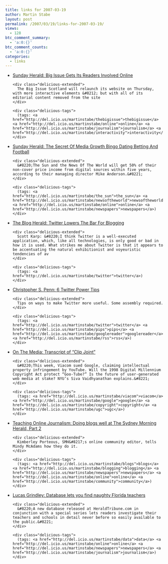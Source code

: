 ```yaml
---
title: links for 2007-03-19
author: Martin Stabe
layout: post
permalink: /2007/03/19/links-for-2007-03-19/
views:
  - 128
btc_comment_summary:
  - 'a:0:{}'
btc_comment_counts:
  - 'a:0:{}'
categories:
  - links
---
```

<ul class="delicious">
  <li>
    <div class="delicious-link">
      <a href="http://www.sundayherald.com/business/businessnews/display.var.1267643.0.big_issue_gets_its_readers_involved_online.php">Sunday Herald: Big Issue Gets Its Readers Involved Online</a>
    </div>
    
    <div class="delicious-extended">
      The Big Issue Scotland will relaunch its website on Thursday, with more interactive elements &#8212; but with all of its editorial content removed from the site
    </div>
    
    <div class="delicious-tags">
      (tags: <a href="http://del.icio.us/martinstabe/thebigissue">thebigissue</a> <a href="http://del.icio.us/martinstabe/online">online</a> <a href="http://del.icio.us/martinstabe/journalism">journalism</a> <a href="http://del.icio.us/martinstabe/interactivity">interactivity</a>)
    </div>
  </li>
  
  <li>
    <div class="delicious-link">
      <a href="http://www.sundayherald.com/business/businessnews/display.var.1267642.0.the_secret_of_media_growth_bingo_dating_betting_and_football.php">Sunday Herald: The Secret Of Media Growth Bingo Dating Betting And Football</a>
    </div>
    
    <div class="delicious-extended">
      &#8220;The Sun and the News Of The World will get 50% of their non-cover price income from digital sources within five years, according to their managing director Mike Anderson.&#8221;
    </div>
    
    <div class="delicious-tags">
      (tags: <a href="http://del.icio.us/martinstabe/the_sun">the_sun</a> <a href="http://del.icio.us/martinstabe/newsoftheworld">newsoftheworld</a> <a href="http://del.icio.us/martinstabe/online">online</a> <a href="http://del.icio.us/martinstabe/newspapers">newspapers</a>)
    </div>
  </li>
  
  <li>
    <div class="delicious-link">
      <a href="http://www.blogherald.com/2007/03/17/twitter-lowers-the-bar-for-blogging/">The Blog Herald: Twitter Lowers The Bar For Blogging</a>
    </div>
    
    <div class="delicious-extended">
      Scott Karp: &#8220;I think Twitter is a well-executed application, which, like all technologies, is only good or bad in how it is used. What strikes me about Twitter is that it appears to be accentuating the natural exhibitionist and voyeuristic tendencies of av
    </div>
    
    <div class="delicious-tags">
      (tags: <a href="http://del.icio.us/martinstabe/twitter">twitter</a>)
    </div>
  </li>
  
  <li>
    <div class="delicious-link">
      <a href="http://www.christopherspenn.com/2007/03/11/6-twitter-power-tips/">Christopher S. Penn: 6 Twitter Power Tips</a>
    </div>
    
    <div class="delicious-extended">
      Tips on ways to make Twitter more useful. Some assembly required.
    </div>
    
    <div class="delicious-tags">
      (tags: <a href="http://del.icio.us/martinstabe/twitter">twitter</a> <a href="http://del.icio.us/martinstabe/pips">pips</a> <a href="http://del.icio.us/martinstabe/googlereader">googlereader</a> <a href="http://del.icio.us/martinstabe/rss">rss</a>)
    </div>
  </li>
  
  <li>
    <div class="delicious-link">
      <a href="http://www.onthemedia.org/transcripts/2007/03/16/06">On The Media: Transcript of &#8220;Clip Joint&#8221;</a>
    </div>
    
    <div class="delicious-extended">
      &#8220;This week, Viacom sued Google, claiming intellectual property infringement by YouTube. Will the 1998 Digital Millennium Copyright Act protect “Goo-Tube?” Is the future of user-generated web media at stake? NYU’s Siva Vaidhyanathan explains.&#8221;
    </div>
    
    <div class="delicious-tags">
      (tags: <a href="http://del.icio.us/martinstabe/viacom">viacom</a> <a href="http://del.icio.us/martinstabe/google">google</a> <a href="http://del.icio.us/martinstabe/copyright">copyright</a> <a href="http://del.icio.us/martinstabe/ugc">ugc</a>)
    </div>
  </li>
  
  <li>
    <div class="delicious-link">
      <a href="http://tojou.blogspot.com/2007/03/doing-blogs-well-at-sydney-morning.html">Teaching Online Journalism: Doing blogs well at The Sydney Morning Herald, Part 2</a>
    </div>
    
    <div class="delicious-extended">
      Kimberley Porteous, SMH&#8217;s online community editor, tells Mindy McAdams how they do it.
    </div>
    
    <div class="delicious-tags">
      (tags: <a href="http://del.icio.us/martinstabe/blogs">blogs</a> <a href="http://del.icio.us/martinstabe/blogging">blogging</a> <a href="http://del.icio.us/martinstabe/newspapers">newspapers</a> <a href="http://del.icio.us/martinstabe/online">online</a> <a href="http://del.icio.us/martinstabe/community">community</a>)
    </div>
  </li>
  
  <li>
    <div class="delicious-link">
      <a href="http://www.lucasgrindley.com/2007/03/database_florida_teachers_discipline.html">Lucas Grindley: Database lets you find naughty Florida teachers</a>
    </div>
    
    <div class="delicious-extended">
      &#8220;A new database released at HeraldTribune.com in conjunction with a special series lets readers investigate their teachers and schools in detail never before so easily available to the public.&#8221;
    </div>
    
    <div class="delicious-tags">
      (tags: <a href="http://del.icio.us/martinstabe/data">data</a> <a href="http://del.icio.us/martinstabe/online">online</a> <a href="http://del.icio.us/martinstabe/newspapers">newspapers</a> <a href="http://del.icio.us/martinstabe/journalism">journalism</a>)
    </div>
  </li>
</ul>